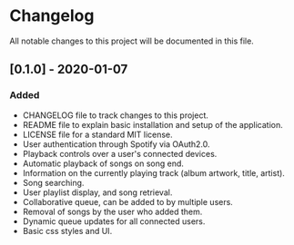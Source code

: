 # Changelog
All notable changes to this project will be documented in this file.

## [0.1.0] - 2020-01-07
### Added
- CHANGELOG file to track changes to this project.
- README file to explain basic installation and setup of the application.
- LICENSE file for a standard MIT license.
- User authentication through Spotify via OAuth2.0.
- Playback controls over a user's connected devices.
- Automatic playback of songs on song end.
- Information on the currently playing track (album artwork, title, artist).
- Song searching.
- User playlist display, and song retrieval.
- Collaborative queue, can be added to by multiple users.
- Removal of songs by the user who added them.
- Dynamic queue updates for all connected users.
- Basic css styles and UI.